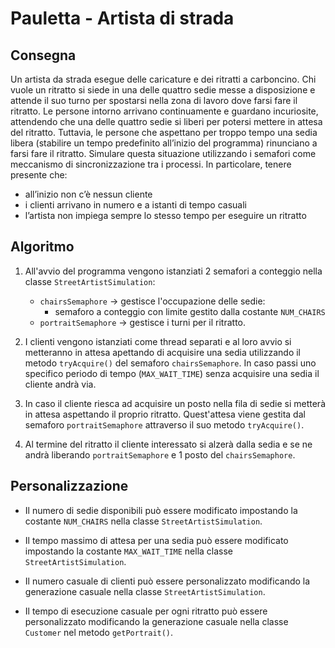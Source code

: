 # Pauletta - Artista di strada

## Consegna
Un artista da strada esegue delle caricature e dei ritratti a carboncino. Chi vuole un ritratto si siede in una delle quattro sedie messe a disposizione e attende il suo turno per spostarsi nella zona di lavoro dove farsi fare il ritratto. Le persone intorno arrivano continuamente e guardano incuriosite, attendendo che una delle quattro sedie si liberi per potersi mettere in attesa del ritratto. Tuttavia, le persone che aspettano per troppo tempo una sedia libera (stabilire un tempo predefinito all’inizio del programma) rinunciano a farsi fare il ritratto. Simulare questa situazione utilizzando i semafori come meccanismo di sincronizzazione tra i processi. In particolare, tenere presente che:
 - all’inizio non c’è nessun cliente
 - i clienti arrivano in numero e a istanti di tempo casuali
 - l’artista non impiega sempre lo stesso tempo per eseguire un ritratto


## Algoritmo

1. All'avvio del programma vengono istanziati 2 semafori a conteggio nella classe `StreetArtistSimulation`:
    - `chairsSemaphore` &rarr; gestisce l'occupazione delle sedie:
        - semaforo a conteggio con limite gestito dalla costante `NUM_CHAIRS` 
    - `portraitSemaphore` &rarr; gestisce i turni per il ritratto.

2. I clienti vengono istanziati come thread separati e al loro avvio si metteranno in attesa apettando di acquisire una sedia utilizzando il metodo `tryAcquire()` del semaforo `chairsSemaphore`. In caso passi uno specifico periodo di tempo (`MAX_WAIT_TIME`) senza acquisire una sedia il cliente andrà via.

3. In caso il cliente riesca ad acquisire un posto nella fila di sedie si metterà in attesa aspettando il proprio ritratto. Quest'attesa viene gestita dal semaforo `portraitSemaphore` attraverso il suo metodo `tryAcquire()`.

4. Al termine del ritratto il cliente interessato si alzerà dalla sedia e se ne andrà liberando `portraitSemaphore` e 1 posto del `chairsSemaphore`.

## Personalizzazione

- Il numero di sedie disponibili può essere modificato impostando la costante `NUM_CHAIRS` nella classe `StreetArtistSimulation`.

- Il tempo massimo di attesa per una sedia può essere modificato impostando la costante `MAX_WAIT_TIME` nella classe `StreetArtistSimulation`.

- Il numero casuale di clienti può essere personalizzato modificando la generazione casuale nella classe `StreetArtistSimulation`.

- Il tempo di esecuzione casuale per ogni ritratto può essere personalizzato modificando la generazione casuale nella classe `Customer` nel metodo `getPortrait()`.
